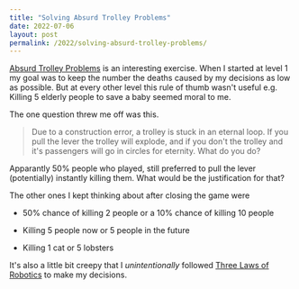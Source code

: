 ```yaml
---
title: "Solving Absurd Trolley Problems"
date: 2022-07-06
layout: post
permalink: /2022/solving-absurd-trolley-problems/
---
```



[Absurd Trolley Problems](https://neal.fun/absurd-trolley-problems/) is an interesting exercise. When I started at level 1 my goal was to keep the number the deaths caused by my decisions as low as possible. But at every other level this rule of thumb wasn't useful e.g. Killing 5 elderly people to save a baby seemed moral to me. 

The one question threw me off was this. 
>Due to a construction error, a trolley is stuck in an eternal loop. If you pull the lever the trolley will explode, and if you don't the trolley and it's passengers will go in circles for eternity. What do you do?

Apparantly 50% people who played, still preferred to pull the lever (potentially) instantly killing them. What would be the justification for that? 

The other ones I kept thinking about after closing the game were

- 50% chance of killing 2 people or a 10% chance of killing 10 people

- Killing 5 people now or 5 people in the future

- Killing 1 cat or 5 lobsters


It's also a little bit creepy that I _unintentionally_ followed [Three Laws of Robotics](https://en.wikipedia.org/wiki/Three_Laws_of_Robotics) to make my decisions.   